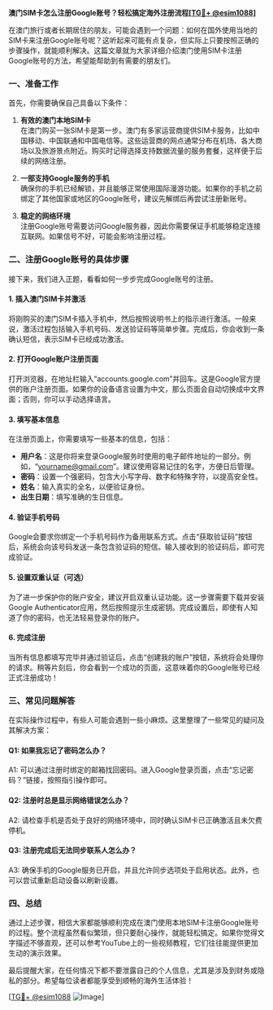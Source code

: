 **澳门SIM卡怎么注册Google账号？轻松搞定海外注册流程[[TG💪+ @esim1088](https://t.me/s/esim1088)]**

在澳门旅行或者长期居住的朋友，可能会遇到一个问题：如何在国外使用当地的SIM卡来注册Google账号呢？这听起来可能有点复杂，但实际上只要按照正确的步骤操作，就能顺利解决。这篇文章就为大家详细介绍澳门使用SIM卡注册Google账号的方法，希望能帮助到有需要的朋友们。

### 一、准备工作

首先，你需要确保自己具备以下条件：

1. **有效的澳门本地SIM卡**  
   在澳门购买一张SIM卡是第一步。澳门有多家运营商提供SIM卡服务，比如中国移动、中国联通和中国电信等。这些运营商的网点通常分布在机场、各大商场以及旅游景点附近。购买时记得选择支持数据流量的服务套餐，这样便于后续的网络注册。

2. **一部支持Google服务的手机**  
   确保你的手机已经解锁，并且能够正常使用国际漫游功能。如果你的手机之前绑定了其他国家或地区的Google账号，建议先解绑后再尝试注册新账号。

3. **稳定的网络环境**  
   注册Google账号需要访问Google服务器，因此你需要保证手机能够稳定连接互联网。如果信号不好，可能会影响注册过程。

### 二、注册Google账号的具体步骤

接下来，我们进入正题，看看如何一步步完成Google账号的注册。

#### 1. 插入澳门SIM卡并激活

将刚购买的澳门SIM卡插入手机中，然后按照说明书上的指示进行激活。一般来说，激活过程包括输入手机号码、发送验证码等简单步骤。完成后，你会收到一条确认短信，表示SIM卡已经成功激活。

#### 2. 打开Google账户注册页面

打开浏览器，在地址栏输入“accounts.google.com”并回车。这是Google官方提供的账户注册页面。如果你的设备语言设置为中文，那么页面会自动切换成中文界面；否则，你可以手动选择语言。

#### 3. 填写基本信息

在注册页面上，你需要填写一些基本的信息，包括：

- **用户名**：这是你将来登录Google服务时使用的电子邮件地址的一部分。例如，“yourname@gmail.com”。建议使用容易记住的名字，方便日后管理。
- **密码**：设置一个强密码，包含大小写字母、数字和特殊字符，以提高安全性。
- **姓名**：输入真实的全名，以便验证身份。
- **出生日期**：填写准确的生日信息。

#### 4. 验证手机号码

Google会要求你绑定一个手机号码作为备用联系方式。点击“获取验证码”按钮后，系统会向该号码发送一条包含验证码的短信。输入接收到的验证码后，即可完成验证。

#### 5. 设置双重认证（可选）

为了进一步保护你的账户安全，建议开启双重认证功能。这一步骤需要下载并安装Google Authenticator应用，然后按照提示生成密钥。完成设置后，即使有人知道了你的密码，也无法轻易登录你的账户。

#### 6. 完成注册

当所有信息都填写完毕并通过验证后，点击“创建我的账户”按钮，系统将会处理你的请求。稍等片刻后，你会看到一个成功的页面，这意味着你的Google账号已经正式注册成功！

### 三、常见问题解答

在实际操作过程中，有些人可能会遇到一些小麻烦。这里整理了一些常见的疑问及其解决方案：

#### Q1: 如果我忘记了密码怎么办？
A1: 可以通过注册时绑定的邮箱找回密码。进入Google登录页面，点击“忘记密码？”链接，按照指引操作即可。

#### Q2: 注册时总是显示网络错误怎么办？
A2: 请检查手机是否处于良好的网络环境中，同时确认SIM卡已正确激活且未欠费停机。

#### Q3: 注册完成后无法同步联系人怎么办？
A3: 确保手机的Google服务已开启，并且允许同步选项处于启用状态。此外，也可以尝试重新启动设备以刷新设置。

### 四、总结

通过上述步骤，相信大家都能够顺利完成在澳门使用本地SIM卡注册Google账号的过程。整个流程虽然看似繁琐，但只要耐心操作，就能轻松搞定。如果你觉得文字描述不够直观，还可以参考YouTube上的一些视频教程，它们往往能提供更加生动的演示效果。

最后提醒大家，在任何情况下都不要泄露自己的个人信息，尤其是涉及到财务或隐私的部分。希望每位读者都能享受到顺畅的海外生活体验！

[[TG💪+ @esim1088](https://t.me/s/esim1088) ![Image](https://i.postimg.cc/4NQfJmqS/Snipaste-2025-05-13-00-14-12.png)]